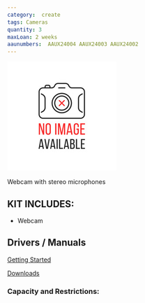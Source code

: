 ```yaml
---
category:  create
tags: Cameras
quantity: 3
maxLoan: 2 weeks
aaunumbers:  AAUX24004 AAUX24003 AAUX24002
---
```

![Webcam](/assets/images/equip/noImage.jpg)

Webcam with stereo microphones
## KIT INCLUDES:
-  Webcam

## Drivers / Manuals
[Getting Started](https://support.logi.com/hc/da/articles/360024326953-Getting-started-HD-Pro-Webcam-C920)

[Downloads](https://support.logi.com/hc/da/articles/360024849133-Download-HD-Pro-Webcam-C920)



### Capacity and Restrictions:
